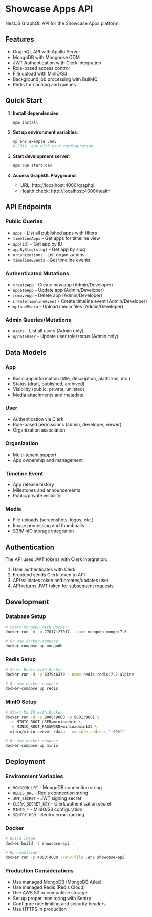# Showcase Apps API

NestJS GraphQL API for the Showcase Apps platform.

## Features

- GraphQL API with Apollo Server
- MongoDB with Mongoose ODM
- JWT Authentication with Clerk integration
- Role-based access control
- File upload with MinIO/S3
- Background job processing with BullMQ
- Redis for caching and queues

## Quick Start

1. **Install dependencies**:
   ```bash
   npm install
   ```

2. **Set up environment variables**:
   ```bash
   cp env.example .env
   # Edit .env with your configuration
   ```

3. **Start development server**:
   ```bash
   npm run start:dev
   ```

4. **Access GraphQL Playground**:
   - URL: http://localhost:4000/graphql
   - Health check: http://localhost:4000/health

## API Endpoints

### Public Queries
- `apps` - List all published apps with filters
- `timelineApps` - Get apps for timeline view
- `app(id)` - Get app by ID
- `appBySlug(slug)` - Get app by slug
- `organizations` - List organizations
- `timelineEvents` - Get timeline events

### Authenticated Mutations
- `createApp` - Create new app (Admin/Developer)
- `updateApp` - Update app (Admin/Developer)
- `removeApp` - Delete app (Admin/Developer)
- `createTimelineEvent` - Create timeline event (Admin/Developer)
- `uploadMedia` - Upload media files (Admin/Developer)

### Admin Queries/Mutations
- `users` - List all users (Admin only)
- `updateUser` - Update user role/status (Admin only)

## Data Models

### App
- Basic app information (title, description, platforms, etc.)
- Status (draft, published, archived)
- Visibility (public, private, unlisted)
- Media attachments and metadata

### User
- Authentication via Clerk
- Role-based permissions (admin, developer, viewer)
- Organization association

### Organization
- Multi-tenant support
- App ownership and management

### Timeline Event
- App release history
- Milestones and announcements
- Public/private visibility

### Media
- File uploads (screenshots, logos, etc.)
- Image processing and thumbnails
- S3/MinIO storage integration

## Authentication

The API uses JWT tokens with Clerk integration:

1. User authenticates with Clerk
2. Frontend sends Clerk token to API
3. API validates token and creates/updates user
4. API returns JWT token for subsequent requests

## Development

### Database Setup
```bash
# Start MongoDB with Docker
docker run -d -p 27017:27017 --name mongodb mongo:7.0

# Or use docker-compose
docker-compose up mongodb
```

### Redis Setup
```bash
# Start Redis with Docker
docker run -d -p 6379:6379 --name redis redis:7.2-alpine

# Or use docker-compose
docker-compose up redis
```

### MinIO Setup
```bash
# Start MinIO with Docker
docker run -d -p 9000:9000 -p 9001:9001 \
  -e MINIO_ROOT_USER=minioadmin \
  -e MINIO_ROOT_PASSWORD=minioadmin123 \
  minio/minio server /data --console-address ":9001"

# Or use docker-compose
docker-compose up minio
```

## Deployment

### Environment Variables
- `MONGODB_URI` - MongoDB connection string
- `REDIS_URL` - Redis connection string
- `JWT_SECRET` - JWT signing secret
- `CLERK_SECRET_KEY` - Clerk authentication secret
- `MINIO_*` - MinIO/S3 configuration
- `SENTRY_DSN` - Sentry error tracking

### Docker
```bash
# Build image
docker build -t showcase-api .

# Run container
docker run -p 4000:4000 --env-file .env showcase-api
```

### Production Considerations
- Use managed MongoDB (MongoDB Atlas)
- Use managed Redis (Redis Cloud)
- Use AWS S3 or compatible storage
- Set up proper monitoring with Sentry
- Configure rate limiting and security headers
- Use HTTPS in production
